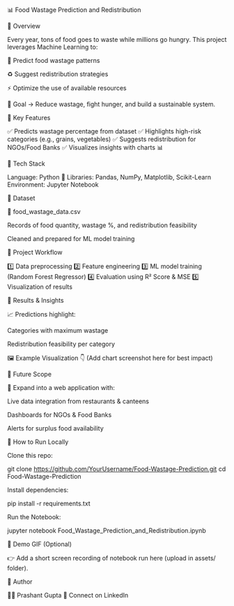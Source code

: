 

📊 Food Wastage Prediction and Redistribution








🔹 Overview

Every year, tons of food goes to waste while millions go hungry.
This project leverages Machine Learning to:

🔮 Predict food wastage patterns

♻️ Suggest redistribution strategies

⚡ Optimize the use of available resources

🎯 Goal → Reduce wastage, fight hunger, and build a sustainable system.

🔹 Key Features

✅ Predicts wastage percentage from dataset
✅ Highlights high-risk categories (e.g., grains, vegetables)
✅ Suggests redistribution for NGOs/Food Banks
✅ Visualizes insights with charts 📊

🔹 Tech Stack

Language: Python 🐍
Libraries: Pandas, NumPy, Matplotlib, Scikit-Learn
Environment: Jupyter Notebook

🔹 Dataset

📁 food_wastage_data.csv

Records of food quantity, wastage %, and redistribution feasibility

Cleaned and prepared for ML model training

🔹 Project Workflow

1️⃣ Data preprocessing
2️⃣ Feature engineering
3️⃣ ML model training (Random Forest Regressor)
4️⃣ Evaluation using R² Score & MSE
5️⃣ Visualization of results

🔹 Results & Insights

📈 Predictions highlight:

Categories with maximum wastage

Redistribution feasibility per category

🖼️ Example Visualization 👇
(Add chart screenshot here for best impact)

🔹 Future Scope

🚀 Expand into a web application with:

Live data integration from restaurants & canteens

Dashboards for NGOs & Food Banks

Alerts for surplus food availability

🔹 How to Run Locally

Clone this repo:

git clone https://github.com/YourUsername/Food-Wastage-Prediction.git
cd Food-Wastage-Prediction


Install dependencies:

pip install -r requirements.txt


Run the Notebook:

jupyter notebook Food_Wastage_Prediction_and_Redistribution.ipynb

🔹 Demo GIF (Optional)

👉 Add a short screen recording of notebook run here (upload in assets/ folder).

🔹 Author

👨‍💻 Prashant Gupta
📩 Connect on LinkedIn
